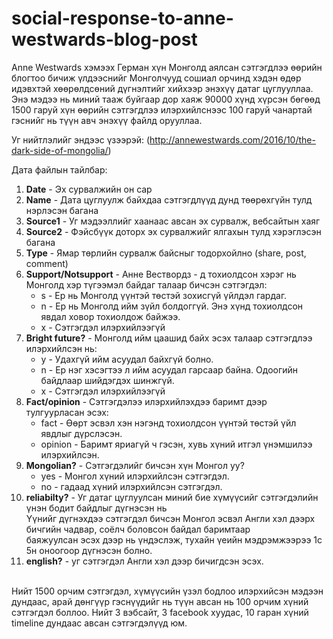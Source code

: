 # social-response-to-anne-westwards-blog-post

 Anne Westwards хэмээх Герман хүн Монголд аялсан сэтгэгдлээ өөрийн блогтоо бичиж үлдээснийг Монголчууд сошиал орчинд хэдэн өдөр идэвхтэй хөөрөлдсөний дүгнэлтийг хийхээр энэхүү датаг цуглууллаа. Энэ мэдээ нь миний тааж буйгаар дор хаяж 90000 хүнд хүрсэн бөгөөд 1500 гаруй хүн өөрийн сэтгэгдлээ илэрхийлснээс 100 гаруй чанартай гэснийг нь түүн авч энэхүү файлд орууллаа.

 Уг нийтлэлийг эндээс үзээрэй: (http://annewestwards.com/2016/10/the-dark-side-of-mongolia/) 

Дата файлын тайлбар: <br />
1. **Date** -  Эх сурвалжийн он сар <br />
2. **Name** - Дата цуглуулж байхдаа сэтгэгдлүүд дунд төөрөхгүйн тулд нэрлэсэн багана <br />
3. **Source1** - Уг мэдээллийг хаанаас авсан эх сурвалж, вебсайтын хаяг <br />
4. **Source2** - Фэйсбүүк доторх эх сурвалжийг ялгахын тулд хэрэглэсэн багана <br />
5. **Type** - Ямар төрлийн сурвалж байсныг тодорхойлно (share, post, comment) <br />
6. **Support/Notsupport** - Анне Вествордз - д тохиолдсон хэрэг нь Монголд хэр түгээмэл байдаг талаар бичсэн сэтгэгдэл: <br />
   * s - Ер нь Монголд үүнтэй төстэй зохисгүй үйлдэл гардаг. <br />
   * n - Ер нь Монголд ийм зүйл болдоггүй. Энэ хүнд тохиолдсон явдал ховор тохиолдож байжээ. <br />
   * x - Сэтгэгдэл илэрхийлээгүй <br />
7. **Bright future?** - Монголд ийм цаашид байх эсэх талаар сэтгэгдлээ илэрхийлсэн нь: <br />
   * y - Удахгүй ийм асуудал байхгүй болно. <br />
   * n - Ер нэг хэсэгтээ л ийм асуудал гарсаар байна. Одоогийн байдлаар шийдэгдэх шинжгүй. <br />
   * x - Сэтгэгдэл илэрхийлээгүй <br />
8. **Fact/opinion** - Сэтгэгдэлээ илэрхийлэхдээ баримт дээр тулгуурласан эсэх: <br />
   * fact - Өөрт эсвэл хэн нэгэнд тохиолдсон үүнтэй төстэй үйл явдлыг дүрслэсэн. <br />
   * opinion - Баримт яриагүй ч гэсэн, хувь хүний итгэл үнэмшилээ илэрхийлсэн. <br />
9. **Mongolian?** - Сэтгэгдэлийг бичсэн хүн Монгол уу?  <br />
   * yes - Монгол хүний илэрхийлсэн сэтгэгдэл. <br />
   * no - гадаад хүний илэрхийлсэн сэтгэгдэл. <br />
10. **reliabilty?** -  Уг датаг цуглуулсан миний бие хүмүүсийг сэтгэгдэлийн үнэн бодит байдлыг дүгнэсэн нь <br />
   Үүнийг дүгнэхдээ сэтгэгдэл бичсэн Монгол эсвэл Англи хэл дээрх бичгийн чадвар, соёлч боловсон байдал баримтаар <br /> 
   баяжуулсан эсэх дээр нь үндэслэж, тухайн үеийн мэдрэмжээрээ 1с 5н оноогоор дүгнэсэн болно. <br />
11. **english?** - уг сэтгэгдэл Англи хэл дээр бичигдсэн эсэх. <br />
<br />
Нийт 1500 орчим сэтгэгдэл, хүмүүсийн үзэл бодлоо илэрхийсэн мэдээн дундаас, арай дөнгүүр гэснүүдийг нь түүн авсан нь 100 орчим хүний сэтгэгдэл боллоо. Нийт 3 вэбсайт, 3 facebook хуудас, 10 гаран хүний timeline дундаас авсан сэтгэгдэлүүд юм. 
